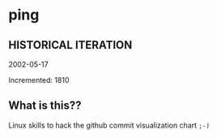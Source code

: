 # ping

## HISTORICAL ITERATION
2002-05-17

Incremented: 1810

## What is this?? 
Linux skills to hack the github commit visualization chart `;-)`
